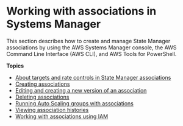# Working with associations in Systems Manager<a name="systems-manager-associations"></a>

This section describes how to create and manage State Manager associations by using the AWS Systems Manager console, the AWS Command Line Interface \(AWS CLI\), and AWS Tools for PowerShell\. 

**Topics**
+ [About targets and rate controls in State Manager associations](systems-manager-state-manager-targets-and-rate-controls.md)
+ [Creating associations](sysman-state-assoc.md)
+ [Editing and creating a new version of an association](sysman-state-assoc-edit.md)
+ [Deleting associations](systems-manager-state-manager-delete-association.md)
+ [Running Auto Scaling groups with associations](systems-manager-state-manager-asg.md)
+ [Viewing association histories](sysman-state-assoc-history.md)
+ [Working with associations using IAM](systems-manager-state-manager-iam.md)